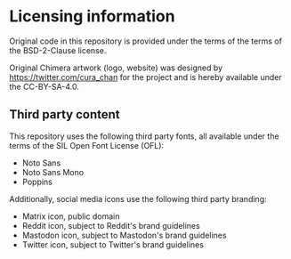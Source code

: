 # Licensing information

Original code in this repository is provided under
the terms of the terms of the BSD-2-Clause license.

Original Chimera artwork (logo, website) was designed
by https://twitter.com/cura_chan for the project and
is hereby available under the CC-BY-SA-4.0.

## Third party content

This repository uses the following third party fonts, all
available under the terms of the SIL Open Font License (OFL):

* Noto Sans
* Noto Sans Mono
* Poppins

Additionally, social media icons use the following third party branding:

* Matrix icon, public domain
* Reddit icon, subject to Reddit's brand guidelines
* Mastodon icon, subject to Mastodon's brand guidelines
* Twitter icon, subject to Twitter's brand guidelines
